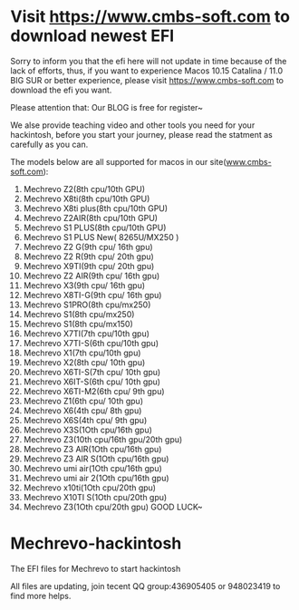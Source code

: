 # Visit https://www.cmbs-soft.com to download newest EFI

Sorry to inform you that the efi here will not update in time because of the lack of efforts, thus, if you want to experience Macos 10.15 Catalina / 11.0 BIG SUR or better experience, please visit https://www.cmbs-soft.com to download the efi you want.

Please attention that:
Our BLOG is free for register~

We alse provide teaching video and other tools you need for your hackintosh, before you start your journey, please read the statment as carefully as you can.

The models below are all supported for macos in our site(www.cmbs-soft.com):

1. Mechrevo Z2(8th cpu/10th GPU)
2. Mechrevo X8ti(8th cpu/10th GPU)
3. Mechrevo X8ti plus(8th cpu/10th GPU)
4. Mechrevo Z2AIR(8th cpu/10th GPU)
5. Mechrevo S1 PLUS(8th cpu/10th GPU)
6. Mechrevo S1 PLUS New( 8265U/MX250 )
7. Mechrevo Z2 G(9th cpu/ 16th gpu)
8. Mechrevo Z2 R(9th cpu/ 20th gpu)
9. Mechrevo X9TI(9th cpu/ 20th gpu)
10. Mechrevo Z2 AIR(9th cpu/ 16th gpu)
11. Mechrevo X3(9th cpu/ 16th gpu)
12. Mechrevo X8TI-G(9th cpu/ 16th gpu)
13. Mechrevo S1PRO(8th cpu/mx250)
14. Mechrevo S1(8th cpu/mx250)
15. Mechrevo S1(8th cpu/mx150)
16. Mechrevo X7TI(7th cpu/10th gpu)
17. Mechrevo X7TI-S(6th cpu/10th gpu)
18. Mechrevo X1(7th cpu/10th gpu)
19. Mechrevo X2(8th cpu/ 10th gpu)
20. Mechrevo X6TI-S(7th cpu/ 10th gpu)
21. Mechrevo X6IT-S(6th cpu/ 10th gpu)
22. Mechrevo X6TI-M2(6th cpu/ 9th gpu)
23. Mechrevo Z1(6th cpu/ 10th gpu)
24. Mechrevo X6(4th cpu/ 8th gpu)
25. Mechrevo X6S(4th cpu/ 9th gpu)
26. Mechrevo X3S(1Oth cpu/16th gpu)
27. Mechrevo Z3(10th cpu/16th gpu/20th gpu)
28. Mechrevo Z3 AIR(1Oth cpu/16th gpu)
29. Mechrevo Z3 AIR S(1Oth cpu/16th gpu)
30. Mechrevo umi air(1Oth cpu/16th gpu)
31. Mechrevo umi air 2(1Oth cpu/16th gpu)
32. Mechrevo x10ti(1Oth cpu/20th gpu)
33. Mechrevo X10TI S(1Oth cpu/20th gpu)
34. Mechrevo Z3(1Oth cpu/20th gpu)
GOOD LUCK~
# Mechrevo-hackintosh
The EFI files for Mechrevo to start hackintosh

All files are updating, join tecent QQ group:436905405 or 948023419 to find more helps.
